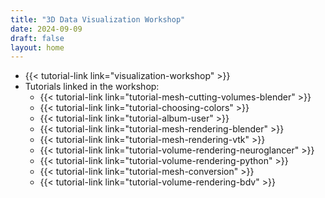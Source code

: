 ```yaml
---
title: "3D Data Visualization Workshop"
date: 2024-09-09
draft: false
layout: home
---
```


- {{< tutorial-link link="visualization-workshop" >}}
- Tutorials linked in the workshop:
  - {{< tutorial-link link="tutorial-mesh-cutting-volumes-blender" >}}
  - {{< tutorial-link link="tutorial-choosing-colors" >}}
  - {{< tutorial-link link="tutorial-album-user" >}}
  - {{< tutorial-link link="tutorial-mesh-rendering-blender" >}}
  - {{< tutorial-link link="tutorial-mesh-rendering-vtk" >}}
  - {{< tutorial-link link="tutorial-volume-rendering-neuroglancer" >}}
  - {{< tutorial-link link="tutorial-volume-rendering-python" >}}
  - {{< tutorial-link link="tutorial-mesh-conversion" >}}
  - {{< tutorial-link link="tutorial-volume-rendering-bdv" >}}
